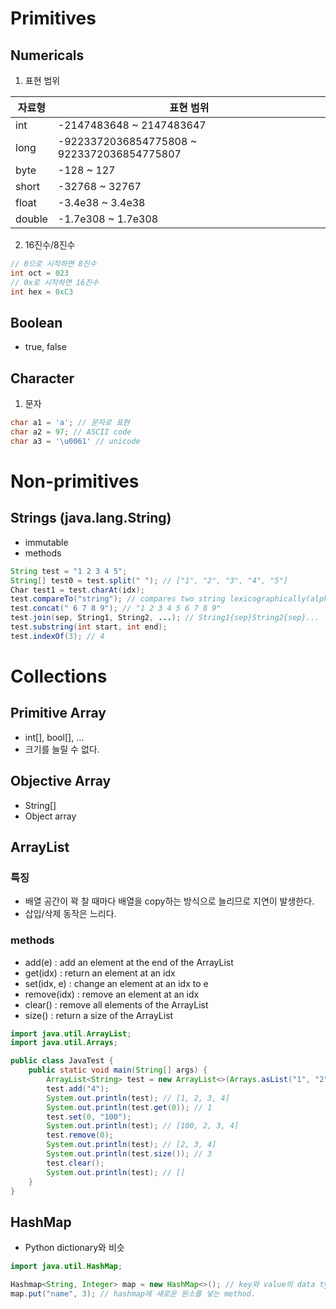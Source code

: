 
# Primitives
## Numericals
1. 표현 범위

| 자료형  | 표현 범위                                |
|---------|------------------------------------------|
| int     | -2147483648 ~ 2147483647                |
| long    | -9223372036854775808 ~ 9223372036854775807 |
| byte    | -128 ~ 127                              |
| short   | -32768 ~ 32767                          |
| float   | -3.4e38 ~ 3.4e38                        |
| double  | -1.7e308 ~ 1.7e308                      |

2. 16진수/8진수
```java
// 0으로 시작하면 8진수
int oct = 023
// 0x로 시작하면 16진수
int hex = 0xC3
```

## Boolean
- true, false

## Character
1. 문자
```java
char a1 = 'a'; // 문자로 표현
char a2 = 97; // ASCII code
char a3 = '\u0061' // unicode
```

# Non-primitives
## Strings (java.lang.String)
- immutable
- methods
```java
String test = "1 2 3 4 5";
String[] test0 = test.split(" "); // ["1", "2", "3", "4", "5"]
Char test1 = test.charAt(idx);
test.compareTo("string"); // compares two string lexicographically(alphabetic order).
test.concat(" 6 7 8 9"); // "1 2 3 4 5 6 7 8 9"
test.join(sep, String1, String2, ...); // String1{sep}String2{sep}...
test.substring(int start, int end);
test.indexOf(3); // 4
```

# Collections
## Primitive Array
- int[], bool[], ...
- 크기를 늘릴 수 없다.

## Objective Array
- String[]
- Object array

## ArrayList
### 특징
- 배열 공간이 꽉 찰 때마다 배열을 copy하는 방식으로 늘리므로 지연이 발생한다.
- 삽입/삭제 동작은 느리다.
### methods
- add(e) : add an element at the end of the ArrayList
- get(idx) : return an element at an idx
- set(idx, e) : change an element at an idx to e
- remove(idx) : remove an element at an idx
- clear() : remove all elements of the ArrayList
- size() : return a size of the ArrayList
```java
import java.util.ArrayList;
import java.util.Arrays;

public class JavaTest {
    public static void main(String[] args) {
        ArrayList<String> test = new ArrayList<>(Arrays.asList("1", "2", "3"));
        test.add("4");
        System.out.println(test); // [1, 2, 3, 4]
        System.out.println(test.get(0)); // 1
        test.set(0, "100"); 
        System.out.println(test); // [100, 2, 3, 4]
        test.remove(0);
        System.out.println(test); // [2, 3, 4]
        System.out.println(test.size()); // 3
        test.clear();
        System.out.println(test); // []
    }
}
```

## HashMap
- Python dictionary와 비슷
```java
import java.util.HashMap;

Hashmap<String, Integer> map = new HashMap<>(); // key와 value의 data type을 미리 선언.
map.put("name", 3); // hashmap에 새로운 원소를 넣는 method.
```